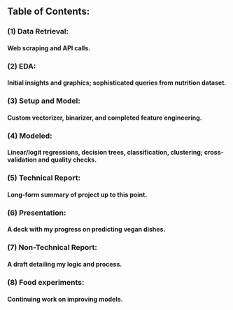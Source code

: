 ## Table of Contents:
### (1) Data Retrieval:
#### Web scraping and API calls.
### (2) EDA:
#### Initial insights and graphics; sophisticated queries from nutrition dataset.
### (3) Setup and Model:
#### Custom vectorizer, binarizer, and completed feature engineering.
### (4) Modeled:
#### Linear/logit regressions, decision trees, classification, clustering; cross-validation and quality checks.
### (5) Technical Report:
#### Long-form summary of project up to this point.
### (6) Presentation:
#### A deck with my progress on predicting vegan dishes.
### (7) Non-Technical Report:
#### A draft detailing my logic and process.
### (8) Food experiments:
#### Continuing work on improving models.
